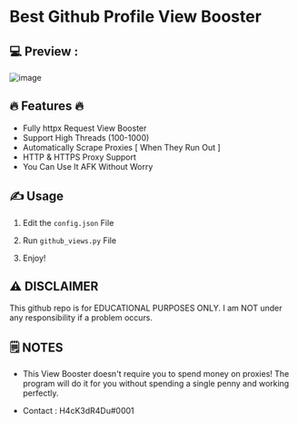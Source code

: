 # Best Github Profile View Booster

## 💻 Preview :

![image](https://github.com/H4cK3dR4Du/Github-Profile-View-Booster/assets/118562174/5c6a41f8-e292-4889-b184-dc05619f9330)


## 🔥 Features 🔥
- Fully httpx Request View Booster
- Support High Threads (100-1000)
- Automatically Scrape Proxies [ When They Run Out ]
- HTTP & HTTPS Proxy Support
- You Can Use It AFK Without Worry

## ✍️ Usage
1. Edit the `config.json` File

2. Run `github_views.py` File

3. Enjoy!

## ⚠️ DISCLAIMER
This github repo is for EDUCATIONAL PURPOSES ONLY. I am NOT under any responsibility if a problem occurs.

## 🗒️ NOTES

- This View Booster doesn't require you to spend money on proxies! The program will do it for you without spending a single penny and working perfectly.

- Contact : H4cK3dR4Du#0001
